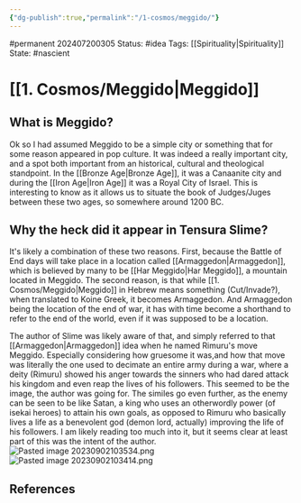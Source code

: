 ```yaml
---
{"dg-publish":true,"permalink":"/1-cosmos/meggido/"}
---
```


#permanent
202407200305
Status: #idea
Tags: [[Spirituality\|Spirituality]]
State: #nascient
# [[1. Cosmos/Meggido\|Meggido]] 
## What is Meggido?
Ok so I had assumed Meggido to be a simple city or something that for some reason appeared in pop culture. It was indeed a really important city, and a spot both important from an historical, cultural and theological standpoint. In the [[Bronze Age\|Bronze Age]], it was a Canaanite city and during the [[Iron Age\|Iron Age]] it was a Royal City of Israel. This is interesting to know as it allows us to situate the book of Judges/Juges between these two ages, so somewhere around 1200 BC. 
## Why the heck did it appear in Tensura Slime?
It's likely a combination of these two reasons. First, because the Battle of End days will take place in a location called [[Armaggedon\|Armaggedon]], which is believed by many to be [[Har Meggido\|Har Meggido]], a mountain located in Meggido. The second reason, is that while [[1. Cosmos/Meggido\|Meggido]] in Hebrew means something (Cut/Invade?), when translated to Koine Greek, it becomes Armaggedon. And Armaggedon being the location of the end of war, it has with time become a shorthand to refer to the end of the world, even if it was supposed to be a location.

The author of Slime was likely aware of that, and simply referred to that [[Armaggedon\|Armaggedon]] idea when he named Rimuru's move Meggido. Especially considering how gruesome it was,and how that move was literally the one used to decimate an entire army during a war, where a deity (Rimuru) showed his anger towards the sinners who had dared attack his kingdom and even reap the lives of his followers. This seemed to be the image, the author was going for. The similes go even further, as the enemy can be seen to be like Satan, a king who uses an otherwordly power (of isekai heroes) to attain his own goals, as opposed to Rimuru who basically lives a life as a benevolent god (demon lord, actually) improving the life of his followers. I am likely reading too much into it, but it seems clear at least part of this was the intent of the author. ![Pasted image 20230902103534.png](/img/user/The%20Vault/Media/Pasted%20image%2020230902103534.png)
![Pasted image 20230902103414.png](/img/user/The%20Vault/Media/Pasted%20image%2020230902103414.png)





## References
